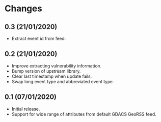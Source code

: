 # Changes

## 0.3 (21/01/2020)
* Extract event id from feed.

## 0.2 (21/01/2020)
* Improve extracting vulnerability information.
* Bump version of upstream library.
* Clear last timestamp when update fails.
* Swap long event type and abbreviated event type.

## 0.1 (07/01/2020)
* Initial release.
* Support for wide range of attributes from default GDACS GeoRSS feed.
